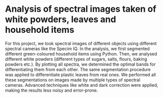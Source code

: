 # Analysis of spectral images taken of white powders, leaves and household items
For this project, we took spectral images of different objects using different spectral cameras like the Specim IQ. In the analysis, we first segmented different green-coloured household items using Python. Then, we analysed different white powders (different types of sugars, salts, flours, baking powders etc.). By plotting all spectra, we determined the optimal bands for differentiating them from each other. The same segmentation procedure was applied to differentiate plastic leaves from real ones. We performed all these segmentations on images made by multiple types of spectral cameras. Advanced techniques like white and dark correction were applied, making the results less noisy and error-prone.
